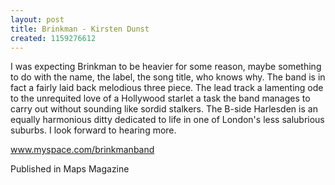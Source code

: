 ```yaml
---
layout: post
title: Brinkman - Kirsten Dunst
created: 1159276612
---
```

I was expecting Brinkman to be heavier for some reason, maybe something to do with the name, the label, the song title, who knows why. The band is in fact a fairly laid back melodious three piece. The lead track a lamenting ode to the unrequited love of a Hollywood starlet a task the band manages to carry out without sounding like sordid stalkers. The B-side Harlesden is an equally harmonious ditty dedicated to life in one of London's less salubrious suburbs. I look forward to hearing more.

<a href='http://www.myspace.com/brinkmanband' target='_blank'>www.myspace.com/brinkmanband</a>


Published in Maps Magazine
